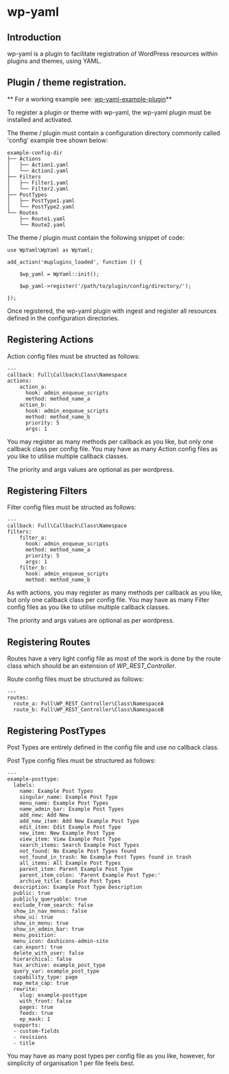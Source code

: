# wp-yaml

## Introduction 
wp-yaml is a plugin to facilitate registration of WordPress resources within plugins and themes, using YAML. 

## Plugin / theme registration. 

** For a working example see: [wp-yaml-example-plugin](https://github.com/ncbateman/wp-yaml-example-plugin)**

To register a plugin or theme with wp-yaml, the wp-yaml plugin must be installed and activated. 

The theme / plugin must contain a configuration directory commonly called 'config' example tree shown below:

```
example-config-dir
├── Actions
│   ├── Action1.yaml
│   └── Action2.yaml
├── Filters
│   ├── Filter1.yaml
│   └── Filter2.yaml
├── PostTypes
│   ├── PostType1.yaml
│   └── PostType2.yaml
└── Routes
    ├── Route1.yaml
    └── Route2.yaml
```

The theme / plugin must contain the following snippet of code: 

```
use WpYaml\WpYaml as WpYaml;

add_action('muplugins_loaded', function () {

	$wp_yaml = WpYaml::init();

	$wp_yaml->register('/path/to/plugin/config/directory/');
  
});
```

Once registered, the wp-yaml plugin with ingest and register all resources defined in the configuration directories. 


## Registering Actions

Action config files must be structed as follows:

```
---
callback: Full\Callback\Class\Namespace
actions:
    action_a:
      hook: admin_enqueue_scripts
      method: method_name_a
    action_b:
      hook: admin_enqueue_scripts
      method: method_name_b
      priority: 5
      args: 1
```

You may register as many methods per callback as you like, but only one callback class per config file. You may have as many Action config files as you like to utilise multiple callback classes.

The priority and args values are optional as per wordpress.


## Registering Filters

Filter config files must be structed as follows:

```
---
callback: Full\Callback\Class\Namespace
filters:
    filter_a:
      hook: admin_enqueue_scripts
      method: method_name_a
      priority: 5
      args: 1
    filter_b:
      hook: admin_enqueue_scripts
      method: method_name_b
```

As with actions, you may register as many methods per callback as you like, but only one callback class per config file. You may have as many Filter config files as you like to utilise multiple callback classes.

The priority and args values are optional as per wordpress.

## Registering Routes

Routes have a very light config file as most of the work is done by the route class which should be an extension of *WP_REST_Controller*. 

Route config files must be structured as follows: 

```
---
routes:
  route_a: Full\WP_REST_Controller\Class\NamespaceA
  route_b: Full\WP_REST_Controller\Class\NamespaceB
```

## Registering PostTypes

Post Types are entirely defined in the config file and use no callback class.  

Post Type config files must be structured as follows: 

```
---
example-posttype:
  labels:
    name: Example Post Types
    singular_name: Example Post Type
    menu_name: Example Post Types
    name_admin_bar: Example Post Types
    add_new: Add New
    add_new_item: Add New Example Post Type
    edit_item: Edit Example Post Type
    new_item: New Example Post Type
    view_item: View Example Post Type
    search_items: Search Example Post Types
    not_found: No Example Post Types found
    not_found_in_trash: No Example Post Types found in trash
    all_items: All Example Post Types
    parent_item: Parent Example Post Type
    parent_item_colon: 'Parent Example Post Type:'
    archive_title: Example Post Types
  description: Example Post Type Description
  public: true
  publicly_queryable: true
  exclude_from_search: false
  show_in_nav_menus: false
  show_ui: true
  show_in_menu: true
  show_in_admin_bar: true
  menu_position:
  menu_icon: dashicons-admin-site
  can_export: true
  delete_with_user: false
  hierarchical: false
  has_archive: example_post_type
  query_var: example_post_type
  capability_type: page
  map_meta_cap: true
  rewrite:
    slug: example-posttype
    with_front: false
    pages: true
    feeds: true
    ep_mask: 1
  supports:
  - custom-fields
  - revisions
  - title
```

You may have as many post types per config file as you like, however, for simplicity of organisation 1 per file feels best.
